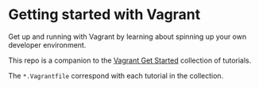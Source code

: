 # Getting started with Vagrant

Get up and running with Vagrant by learning about spinning up your own developer environment.

This repo is a companion to the [Vagrant Get Started](https://developer.hashicorp.com/vagrant) collection of tutorials.

The `*.Vagrantfile` correspond with each tutorial in the collection.